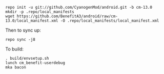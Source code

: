     repo init -u git://github.com/CyanogenMod/android.git -b cm-13.0
    mkdir -p .repo/local_manifests
    wget https://github.com/BenefitA3/android/raw/cm-13.0/local_manifest.xml -O .repo/local_manifests/local_manifest.xml

Then to sync up:

    repo sync -j8

To build:

    . build/envsetup.sh
    lunch cm_benefit-userdebug
    mka bacon
